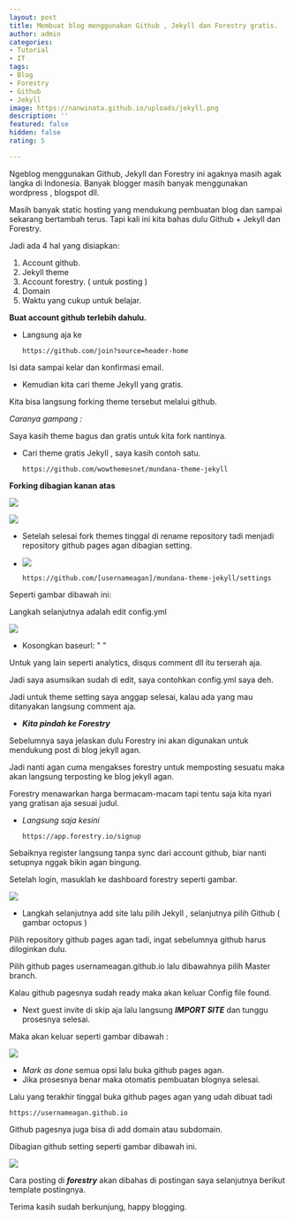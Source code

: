 ```yaml
---
layout: post
title: Membuat blog menggunakan Github , Jekyll dan Forestry gratis.
author: admin
categories:
- Tutorial
- IT
tags:
- Blog
- Forestry
- Github
- Jekyll
image: https://nanwinata.github.io/uploads/jekyll.png
description: ''
featured: false
hidden: false
rating: 5

---
```

Ngeblog menggunakan Github, Jekyll dan Forestry ini agaknya masih agak langka di Indonesia. Banyak blogger masih banyak menggunakan wordpress , blogspot dll.

Masih banyak static hosting yang mendukung pembuatan blog dan sampai sekarang bertambah terus. Tapi kali ini kita bahas dulu Github + Jekyll dan Forestry.

Jadi ada 4 hal yang  disiapkan:

1. Account github.
2. Jekyll theme
3. Account forestry. ( untuk posting )
4. Domain
5. Waktu yang cukup untuk belajar.

**Buat account github terlebih dahulu.**

* Langsung aja ke 

      https://github.com/join?source=header-home

Isi data sampai kelar dan konfirmasi email.

* Kemudian kita cari theme Jekyll yang gratis.

Kita bisa langsung forking theme tersebut melalui github.

_Caranya gampang :_

Saya kasih theme bagus dan gratis untuk kita fork nantinya.

* Cari theme gratis Jekyll , saya kasih contoh satu.

      https://github.com/wowthemesnet/mundana-theme-jekyll

**Forking dibagian kanan atas**

![](https://nanwinata.github.io/uploads/forking.png)

![](https://nanwinata.github.io/uploads/prosesfork.png)

* Setelah selesai fork themes tinggal di rename repository tadi menjadi repository github pages agan dibagian setting.
* ![](https://nanwinata.github.io/uploads/githubpages.png)

      https://github.com/[usernameagan]/mundana-theme-jekyll/settings 

Seperti gambar dibawah ini:

Langkah selanjutnya adalah edit config.yml

![](https://nanwinata.github.io/uploads/config.png)

* Kosongkan baseurl: " "

Untuk yang lain seperti analytics, disqus comment dll itu terserah aja.

Jadi saya asumsikan sudah di edit, saya contohkan config.yml saya deh.

Jadi untuk theme setting saya anggap selesai, kalau ada  yang mau ditanyakan langsung comment aja.

* **_Kita pindah ke Forestry_**

Sebelumnya saya jelaskan dulu Forestry ini akan digunakan untuk mendukung post di blog jekyll agan.

Jadi nanti agan cuma mengakses forestry untuk memposting sesuatu maka akan langsung terposting ke blog jekyll agan.

Forestry menawarkan harga bermacam-macam tapi tentu saja kita nyari yang gratisan aja sesuai judul.

* _Langsung saja kesini_ 

      https://app.forestry.io/signup

Sebaiknya register langsung tanpa sync dari account github, biar nanti setupnya nggak bikin agan bingung.

Setelah login, masuklah ke dashboard forestry seperti gambar.

![](https://nanwinata.github.io/uploads/addsite.png)

* Langkah selanjutnya add site lalu pilih Jekyll , selanjutnya pilih Github ( gambar octopus )

Pilih repository github pages agan tadi, ingat sebelumnya github harus diloginkan dulu.

Pilih github pages usernameagan.github.io lalu dibawahnya pilih Master branch.

Kalau github pagesnya sudah ready maka akan keluar Config file found.

* Next guest invite di skip aja lalu langsung **_IMPORT SITE_** dan tunggu prosesnya selesai.

Maka akan keluar seperti gambar dibawah :

![](https://nanwinata.github.io/uploads/configfound.png)

* _Mark as done_ semua opsi lalu buka github pages agan.
* Jika prosesnya benar maka otomatis pembuatan blognya selesai.

Lalu yang terakhir tinggal buka github pages agan yang udah dibuat tadi 

    https://usernameagan.github.io

Github pagesnya juga bisa di add domain atau subdomain.

Dibagian github setting seperti gambar dibawah ini.

![](https://nanwinata.github.io/uploads/adddomain.png)

Cara posting di **_forestry_** akan dibahas di postingan saya selanjutnya berikut template postingnya.

Terima kasih sudah berkunjung, happy blogging.